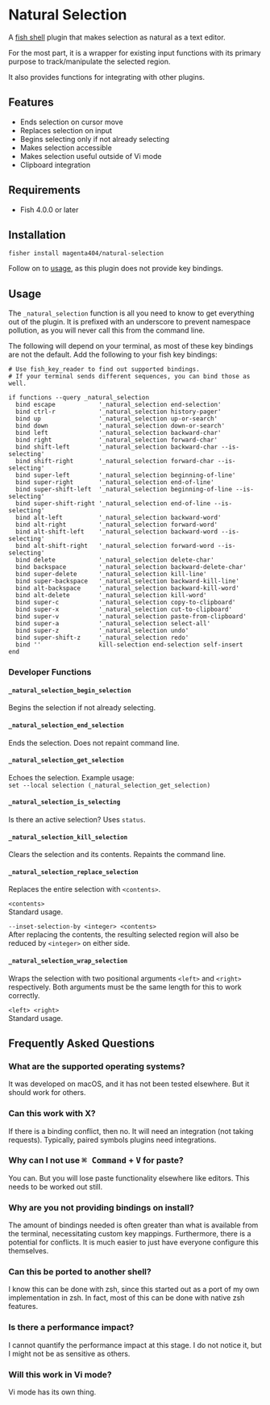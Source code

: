 # Natural Selection
A [fish shell] plugin that makes selection as natural as a text editor.

For the most part, it is a wrapper for existing input functions with its primary purpose to track/manipulate the selected region.

It also provides functions for integrating with other plugins.

## Features

- Ends selection on cursor move
- Replaces selection on input
- Begins selecting only if not already selecting
- Makes selection accessible
- Makes selection useful outside of Vi mode
- Clipboard integration

## Requirements

- Fish 4.0.0 or later

## Installation
`fisher install magenta404/natural-selection`

Follow on to [usage](#usage), as this plugin does not provide key bindings.

## Usage

The `_natural_selection` function is all you need to know to get everything out of the plugin. It is prefixed with an underscore to prevent namespace pollution, as you will never call this from the command line.

The following will depend on your terminal, as most of these key bindings are not the default. Add the following to your fish key bindings:

```fish
# Use fish_key_reader to find out supported bindings.
# If your terminal sends different sequences, you can bind those as well.

if functions --query _natural_selection
  bind escape            '_natural_selection end-selection'
  bind ctrl-r            '_natural_selection history-pager'
  bind up                '_natural_selection up-or-search'
  bind down              '_natural_selection down-or-search'
  bind left              '_natural_selection backward-char'
  bind right             '_natural_selection forward-char'
  bind shift-left        '_natural_selection backward-char --is-selecting'
  bind shift-right       '_natural_selection forward-char --is-selecting'
  bind super-left        '_natural_selection beginning-of-line'
  bind super-right       '_natural_selection end-of-line'
  bind super-shift-left  '_natural_selection beginning-of-line --is-selecting'
  bind super-shift-right '_natural_selection end-of-line --is-selecting'
  bind alt-left          '_natural_selection backward-word'
  bind alt-right         '_natural_selection forward-word'
  bind alt-shift-left    '_natural_selection backward-word --is-selecting'
  bind alt-shift-right   '_natural_selection forward-word --is-selecting'
  bind delete            '_natural_selection delete-char'
  bind backspace         '_natural_selection backward-delete-char'
  bind super-delete      '_natural_selection kill-line'
  bind super-backspace   '_natural_selection backward-kill-line'
  bind alt-backspace     '_natural_selection backward-kill-word'
  bind alt-delete        '_natural_selection kill-word'
  bind super-c           '_natural_selection copy-to-clipboard'
  bind super-x           '_natural_selection cut-to-clipboard'
  bind super-v           '_natural_selection paste-from-clipboard'
  bind super-a           '_natural_selection select-all'
  bind super-z           '_natural_selection undo'
  bind super-shift-z     '_natural_selection redo'
  bind ''                kill-selection end-selection self-insert
end
```

### Developer Functions

#### `_natural_selection_begin_selection`
Begins the selection if not already selecting.

#### `_natural_selection_end_selection`
Ends the selection. Does not repaint command line.

#### `_natural_selection_get_selection`
Echoes the selection. Example usage:<br>
`set --local selection (_natural_selection_get_selection)`

#### `_natural_selection_is_selecting`
Is there an active selection? Uses `status`.

#### `_natural_selection_kill_selection`
Clears the selection and its contents. Repaints the command line.

#### `_natural_selection_replace_selection`
Replaces the entire selection with `<contents>`.

`<contents>`<br>
Standard usage.

`--inset-selection-by <integer> <contents>`<br>
After replacing the contents, the resulting selected region will also be reduced by `<integer>` on either side.

#### `_natural_selection_wrap_selection`
Wraps the selection with two positional arguments `<left>` and `<right>` respectively. Both arguments must be the same length for this to work correctly.

`<left> <right>`<br>
Standard usage.

## Frequently Asked Questions

### What are the supported operating systems?
It was developed on macOS, and it has not been tested elsewhere. But it should work for others.

### Can this work with X?
If there is a binding conflict, then no. It will need an integration (not taking requests). Typically, paired symbols plugins need integrations.

### Why can I not use <kbd>⌘ Command</kbd> + <kbd>V</kbd> for paste?
You can. But you will lose paste functionality elsewhere like editors. This needs to be worked out still.

### Why are you not providing bindings on install?
The amount of bindings needed is often greater than what is available from the terminal, necessitating custom key mappings. Furthermore, there is a potential for conflicts. It is much easier to just have everyone configure this themselves.

### Can this be ported to another shell?
I know this can be done with zsh, since this started out as a port of my own implementation in zsh. In fact, most of this can be done with native zsh features.

### Is there a performance impact?
I cannot quantify the performance impact at this stage. I do not notice it, but I might not be as sensitive as others.

### Will this work in Vi mode?
Vi mode has its own thing.

[fish shell]: https://fishshell.com
[fisher]: https://github.com/jorgebucaran/fisher
